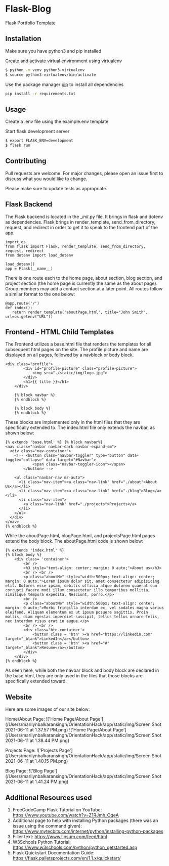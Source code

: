 # Flask-Blog

Flask Portfolio Template

## Installation

Make sure you have python3 and pip installed


Create and activate virtual environment using virtualenv
```bash
$ python -m venv python3-virtualenv
$ source python3-virtualenv/bin/activate
```

Use the package manager [pip](https://pip.pypa.io/en/stable/) to install all dependencies

```bash
pip install -r requirements.txt
```

## Usage


Create a .env file using the example.env template


Start flask development server
```bash
$ export FLASK_ENV=development
$ flask run
```

## Contributing
Pull requests are welcome. For major changes, please open an issue first to discuss what you would like to change.

Please make sure to update tests as appropriate.

## Flask Backend
The Flask backend is located in the __init_.py file. It brings in flask and dotenv as dependencies. Flask brings in render_template, send_from_directory, request, and redirect in order to get it to speak to the frontend part of the app.

```
import os
from flask import Flask, render_template, send_from_directory, request, redirect
from dotenv import load_dotenv

load_dotenv()
app = Flask(__name__)
```

There is one route each to the home page, about section, blog section, and project section (the home page is currently the same as the about page). Group members may add a contact section at a later point. All routes follow a similar format to the one below:

```
@app.route('/')
def index():
   return render_template('aboutPage.html', title="John Smith", url=os.getenv("URL"))
```

## Frontend - HTML Child Templates
The Frontend utilizes a base.html file that renders the templates for all subsequent html pages on the site. The profile picture and name are displayed on all pages, followed by a navblock or body block. 

```
<div class="profile">
        <div id="profile-picture" class="profile-picture">
            <img src="./static/img/logo.jpg">
        </div>
        <h1>{{ title }}</h1>
    </div>

    {% block navbar %}
    {% endblock %}

    {% block body %}
    {% endblock %}
```
These blocks are implemented only in the html files that they are specifically extended to. The index.html file only extends the navbar, as shown below:

```
{% extends 'base.html' %} {% block navbar%}
<nav class="navbar navbar-dark navbar-expand-sm">
  <div class="nav-container">
    <!-- <button class="navbar-toggler" type="button" data-toggle="collapse" data-target="#Navbar">
            <span class="navbar-toggler-icon"></span>
        </button> -->

    <ul class="navbar-nav mr-auto">
      <li class="nav-item"><a class="nav-link" href="./about">About Us</a></li>
      <li class="nav-item"><a class="nav-link" href="./blog">Blog</a></li>
      <li class="nav-item">
        <a class="nav-link" href="./projects">Projects</a>
      </li>
    </ul>
  </div>
</nav>
{% endblock %}
```

While the aboutPage.html, blogPage.html, and projectsPage.html pages extend the body block. The aboutPage.html code is shown below:

```
{% extends 'index.html' %} 
{% block body %}
    <div class= 'container'>
        <br />
        <h3 style="text-align: center; margin: 0 auto;">About us</h3>
        <br /> <br />
        <p class="aboutMe" style="width:500px; text-align: center; margin: 0 auto;">Lorem ipsum dolor sit, amet consectetur adipisicing elit. Dolores esse ipsam, debitis officia atque dolorem quaerat cum corrupti facere modi illum consectetur illo temporibus mollitia, similique tempora expedita. Nesciunt, porro.</p>
        <br />
        <p class="aboutMe" style="width:500px; text-align: center; margin: 0 auto;">Morbi fringilla interdum ex, vel sodales magna varius eleifend. Aliquam elementum ex ut ipsum posuere sagittis. Proin mollis, diam egestas imperdiet suscipit, tellus tellus ornare felis, nec interdum risus erat in augue.</p>
        <br /> <br />
        <div class='btn-container'>        
            <button class = 'btn' ><a href="https://linkedin.com" target="_blank">LinkedIn</a></button>
            <button class = 'btn' ><a href="#" target="_blank">Resume</a></button>
        </div>
    </div>
{% endblock %} 
```

As seen here, while both the navbar block and body block are declared in the base.html, they are only used in the files that those blocks are specifically extended toward. 

## Website

Here are some images of our site below:

Home/About Page: 
!['Home Page/About Page'](/Users/marilynbalkaransingh/OrientationHack/app/static/img/Screen Shot 2021-06-11 at 1.37.57 PM.png)
!['Home Page/About Page'](/Users/marilynbalkaransingh/OrientationHack/app/static/img/Screen Shot 2021-06-11 at 1.38.44 PM.png)


Projects Page: !['Projects Page'](/Users/marilynbalkaransingh/OrientationHack/app/static/img/Screen Shot 2021-06-11 at 1.40.15 PM.png)

Blog Page: !['Blog Page'](/Users/marilynbalkaransingh/OrientationHack/app/static/img/Screen Shot 2021-06-11 at 1.41.24 PM.png)


## Additional Resources used
1) FreeCodeCamp Flask Tutorial on YouTube: https://www.youtube.com/watch?v=Z1RJmh_OqeA
2) Additional page to help with installing Python packages (there was an issue using the command given): https://www.mytecbits.com/internet/python/installing-python-packages
3) Filler text: https://www.lipsum.com/feed/html
4) W3Schools Python Tutorial: https://www.w3schools.com/python/python_getstarted.asp
5) Flask Quickstart Documentation Guide: https://flask.palletsprojects.com/en/1.1.x/quickstart/




